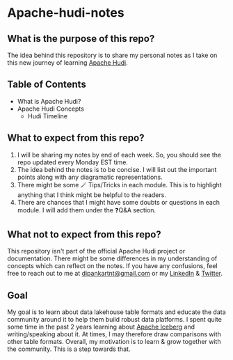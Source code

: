 # Apache-hudi-notes

## What is the purpose of this repo?
The idea behind this repository is to share my personal notes as I take on this new journey of learning [Apache Hudi](https://hudi.apache.org).

## Table of Contents
- What is Apache Hudi?
- Apache Hudi Concepts
  - Hudi Timeline

## What to expect from this repo?
1. I will be sharing my notes by end of each week. So, you should see the repo updated every Monday EST time.
2. The idea behind the notes is to be concise. I will list out the important points along with any diagramatic representations.
3. There might be some 🪄 Tips/Tricks in each module. This is to highlight anything that I think might be helpful to the readers.
4. There are chances that I might have some doubts or questions in each module. I will add them under the ❓Q&A section.

## What not to expect from this repo?
This repository isn't part of the official Apache Hudi project or documentation. There might be some differences in my understanding of concepts which can reflect on the notes. If you have any confusions, feel free to reach out to me at dipankartnt@gmail.com or my [LinkedIn](https://www.linkedin.com/in/dipankar-mazumdar/) & [Twitter](https://twitter.com/Dipankartnt).

## Goal
My goal is to learn about data lakehouse table formats and educate the data community around it to help them build robust data platforms. I spent quite some time in the past 2 years learning about [Apache Iceberg](https://iceberg.apache.org) and writing/speaking about it. At times, I may therefore draw comparisons with other table formats. Overall, my motivation is to learn & grow together with the community. This is a step towards that.


